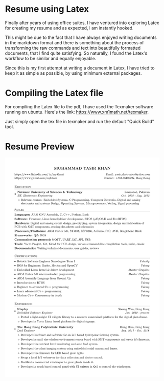 # Resume using Latex
Finally after years of using office suites, I have ventured
into exploring Latex for creating my resume and as expected, I am instantly
hooked. 

This might be due to the fact that I have always enjoyed writing documents in the 
markdown format and there is something about the process of transforming the raw commands
and text into beautifully formatted documents, that I find quite satisfying. So
naturally, I found the Latex's workflow to be similar and equally enjoyable.

Since this is my first attempt at writing a document in Latex, I have tried to keep it as
simple as possible, by using minimum external packages.

# Compiling the Latex file
For compiling the Latex file to the pdf, I have used the Texmaker software running
on ubuntu. Here's the link: https://www.xm1math.net/texmaker.

Just simply open the tex file in texmaker and run the default "Quick Build" tool.

# Resume Preview
![Resume Preview](/resume_preview.png)  
